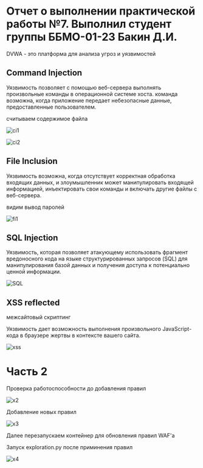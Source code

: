 # Отчет о выполнении практической работы №7. Выполнил студент группы ББМО-01-23 Бакин Д.И.

DVWA - это платформа для анализа угроз и уязвимостей

## Command Injection
Уязвимость позволяет с помощью веб-сервера выполнять произвольные команды в операционной системе хоста.
команда возможна, когда приложение передает небезопасные данные, предоставленные пользователем.

считываем содержимое файла

![ci1](https://github.com/xoz0r/Protected-Inform-Tech/assets/145142526/7493a5af-e4c0-4d86-b529-2607e8e8aff7)

![ci2](https://github.com/xoz0r/Protected-Inform-Tech/assets/145142526/cd676b93-c834-48dd-86c0-6e662b2163d5)

## File Inclusion
Уязвимость возможна, когда отсутствует корректная обработка входящих данных, и злоумышленник может манипулировать входящей информацией, инъектировать свои команды и включать другие файлы с веб-сервера.

видим вывод паролей

![fi1](https://github.com/xoz0r/Protected-Inform-Tech/assets/145142526/63ff4e0b-4899-476d-91df-61d56961d1e8)

## SQL Injection
Уязвимость, которая позволяет атакующему использовать фрагмент вредоносного кода на языке структурированных запросов (SQL) для манипулирования базой данных и получения доступа к потенциально ценной информации.

![SQL](https://github.com/xoz0r/Protected-Inform-Tech/assets/145142526/ffd10329-06fd-4230-b539-87c5e0b6269f)

## XSS reflected

межсайтовый скриптинг

Уязвимость дает возможность выполнения произвольного JavaScript-кода в браузере жертвы в контексте вашего сайта.

![xss](https://github.com/xoz0r/Protected-Inform-Tech/assets/145142526/ac0c459f-868d-46f0-b5c9-0321b482d2f2)

# Часть 2

Проверка работоспособности до добавления правил

![x2](https://github.com/xoz0r/Protected-Inform-Tech/assets/145142526/e510945c-1440-4985-a2cf-d60ea3c76583)

Добавление новых правил


![x3](https://github.com/xoz0r/Protected-Inform-Tech/assets/145142526/5d8eb767-8197-4073-a9a5-0fccd23f655f)

Далее перезапускаем контейнер для обновления правил WAF'a

Запуск exploration.py после приминения правил

![x4](https://github.com/xoz0r/Protected-Inform-Tech/assets/145142526/9fa5b72d-a998-4991-95f3-ecfbe8f91a62)

